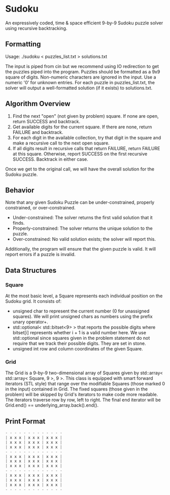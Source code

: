 # Sudoku

An expressively coded, time & space efficient 9-by-9 Sudoku puzzle solver using recursive backtracking.

## Formatting

Usage: ./sudoku < puzzles_list.txt > solutions.txt

The input is piped from cin but we recommend using IO redirection to get the puzzles piped into the program. Puzzles should be formatted as a 9x9 square of digits. Non-numeric characters are ignored in the input. Use a numeric '0' for unknown entries. For each puzzle in puzzles_list.txt, the solver will output a well-formatted solution (if it exists) to solutions.txt.

## Algorithm Overview

1. Find the next "open" (not given by problem) square. If none are open, return SUCCESS and backtrack.
2. Get available digits for the current square. If there are none, return FAILURE and backtrack.
3. For each digit in the available collection, try that digit in the square and make a recursive call to the next open square.
4. If all digits result in recursive calls that return FAILURE, return FAILURE at this square. Otherwise, report SUCCESS on the first recursive SUCCESS. Backtrack in either case.

Once we get to the original call, we will have the overall solution for the Sudoku puzzle.

## Behavior

Note that any given Sudoku Puzzle can be under-constrained, properly constrained, or over-constrained.

- Under-constrained: The solver returns the first valid solution that it finds.
- Properly-constrained: The solver returns the unique solution to the puzzle.
- Over-constrained: No valid solution exists; the solver will report this.

Additionally, the program will ensure that the given puzzle is valid. It will report errors if a puzzle is invalid.

## Data Structures

### Square

At the most basic level, a Square represents each individual position on the Sudoku grid. It consists of:

- unsigned char to represent the current number (0 for unassigned squares). We will print unsigned chars as numbers using the prefix unary operator+.
- std::optional< std::bitset<9> > that reports the possible digits where bitset[i] represents whether i + 1 is a valid number here. We use std::optional since squares given in the problem statement do not require that we track their possible digits. They are set in stone.
- unsigned int row and column coordinates of the given Square.

### Grid

The Grid is a 9-by-9 two-dimensional array of Squares given by std::array< std::array< Square, 9 >, 9 >. This class is equipped with smart forward iterators (STL style) that range over the modifiable Squares (those marked 0 in the input) contained in Grid. The fixed squares (those given in the problem) will be skipped by Grid's iterators to make code more readable. The iterators traverse row by row, left to right. The final end iterator will be Grid.end() == underlying_array.back().end().

## Print Format

~~~~C++
- - - - - - - - - - - - -
| x x x | x x x | x x x |
| x x x | x x x | x x x |
| x x x | x x x | x x x |
- - - - - - - - - - - - -
| x x x | x x x | x x x |
| x x x | x x x | x x x |
| x x x | x x x | x x x |
- - - - - - - - - - - - -
| x x x | x x x | x x x |
| x x x | x x x | x x x |
| x x x | x x x | x x x |
- - - - - - - - - - - - -
~~~~
